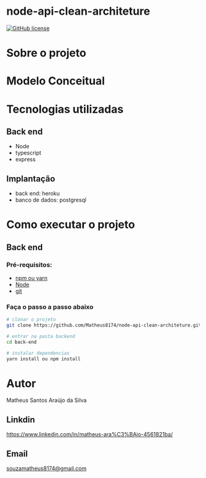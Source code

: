 # node-api-clean-architeture

[![GitHub license](https://img.shields.io/github/license/Matheus8174/node-api-clean-architeture)](https://github.com/Matheus8174/node-api-clean-architeture/blob/main/LICENSE)

# Sobre o projeto

# Modelo Conceitual

# Tecnologias utilizadas
## Back end
- Node
- typescript
- express

## Implantação
- back end: heroku
- banco de dados: postgresql

# Como executar o projeto

## Back end

### Pré-requisitos: 
- [npm ou yarn](https://yarnpkg.com/ "Pagina do yarn")
- [Node](https://nodejs.org/en/download/ "Pagina de download do Node")
- [git](https://git-scm.com/downloads "Pagina de download do Git")

### Faça o passo a passo abaixo

```bash
# clonar o projeto
git clone https://github.com/Matheus8174/node-api-clean-architeture.git

# entrar na pasta backend
cd back-end

# instalar dependencias
yarn install ou npm install
```

# Autor

Matheus Santos Araújo da Silva

## Linkdin
https://www.linkedin.com/in/matheus-ara%C3%BAjo-4561821ba/

## Email
souzamatheus8174@gmail.com
